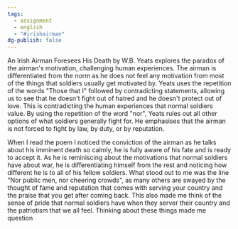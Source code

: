 ```yaml
---
tags:
  - assignment
  - english
  - "#irishairman"
dg-publish: false
---
```

An Irish Airman Foresees His Death by W.B. Yeats explores the paradox of the airman's motivation, challenging human experiences. The airman is differentiated from the norm as he does not feel any motivation from most of the things that soldiers usually get motivated by. Yeats uses the repetition of the words "Those that I" followed by contradicting statements, allowing us to see that he doesn't fight out of hatred and he doesn't protect out of love. This is contradicting the human experiences that normal soldiers value. By using the repetition of the word "nor", Yeats rules out all other options of what soldiers generally fight for. He emphasises that the airman is not forced to fight by law, by duty, or by reputation. 

When I read the poem I noticed the conviction of the airman as he talks about his imminent death so calmly, he is fully aware of his fate and is ready to accept it. As he is reminiscing about the motivations that normal soldiers have about war, he is differentiating himself from the rest and noticing how different he is to all of his fellow soldiers. What stood out to me was the line "Nor public men, nor cheering crowds", as many others are swayed by the thought of fame and reputation that comes with serving your country and the praise that you get after coming back. This also made me think of the sense of pride that normal soldiers have when they server their country and the patriotism that we all feel. Thinking about these things made me question